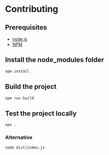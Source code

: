 # Contributing

## Prerequisites

- [node.js](https://nodejs.org)
- [NPM](https://npmjs.com)

## Install the node_modules folder

```bash
npm install
```

## Build the project

```bash
npm run build
```

## Test the project locally

```bash
npx .
```

### Alternative

```bash
node dist/index.js
```